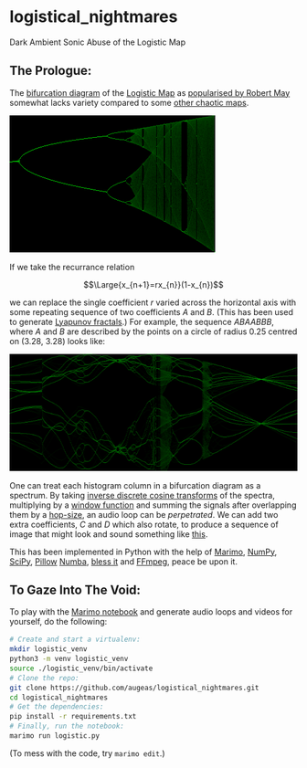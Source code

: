 # logistical_nightmares
Dark Ambient Sonic Abuse of the Logistic Map

## The Prologue:

The [bifurcation diagram](https://en.wikipedia.org/wiki/Bifurcation_diagram) of the [Logistic Map](https://en.wikipedia.org/wiki/Logistic_map) as
[popularised by Robert May](https://www.researchgate.net/publication/237005499_Simple_Mathematical_Models_With_Very_Complicated_Dynamics) somewhat
lacks variety compared to some [other chaotic maps](https://en.wikipedia.org/wiki/List_of_chaotic_maps).

![logistic map bifurfaction diagram](assets/logistic.png)

If we take the recurrance relation

$$\Large{x_{n+1}=rx_{n}}(1-x_{n})$$

we can replace the single coefficient $r$ varied across the horizontal axis with some repeating sequence of two coefficients $A$ and $B$.
(This has been used to generate [Lyapunov fractals](https://en.wikipedia.org/wiki/Lyapunov_fractal).)
For example, the sequence $ABAABBB$, where $A$ and $B$ are described by the points on a circle of radius 0.25 centred on (3.28, 3.28) looks
like:

![a somewhat distressed bifurfaction diagram](assets/ABAABBB.png)

One can treat each histogram column in a bifurcation diagram as a spectrum. By taking
[inverse discrete cosine transforms](https://en.wikipedia.org/wiki/Discrete_cosine_transform#Inverse_transforms)
of the spectra, multiplying by a
[window function](https://docs.scipy.org/doc/scipy/reference/generated/scipy.signal.windows.blackmanharris.html)
and summing the signals after overlapping them by a [hop-size](https://en.wikipedia.org/wiki/Short-time_Fourier_transform),
an audio loop can be *perpetrated*. We can add two extra coefficients, $C$ and $D$ which also rotate, to produce a sequence
of image that might look and sound something like [this](https://youtu.be/CvHFb1de2Vs?feature=shared).

This has been implemented in Python with the help of [Marimo](https://marimo.io/), [NumPy](https://numpy.org/),
[SciPy](https://scipy.org/), [Pillow](https://pillow.readthedocs.io/en/stable/) [Numba](https://numba.pydata.org/),
[bless it](https://www.oreilly.com/library/view/high-performance-python/9781492055013/) and [FFmpeg](https://www.ffmpeg.org/),
peace be upon it.

## To Gaze Into The Void:

To play with the [Marimo notebook](https://marimo.io/) and generate audio loops and videos for yourself, do the following:

```bash
# Create and start a virtualenv:
mkdir logistic_venv
python3 -m venv logistic_venv
source ./logistic_venv/bin/activate
# Clone the repo:
git clone https://github.com/augeas/logistical_nightmares.git
cd logistical_nightmares
# Get the dependencies:
pip install -r requirements.txt
# Finally, run the notebook:
marimo run logistic.py
```

(To mess with the code, try `marimo edit`.)


